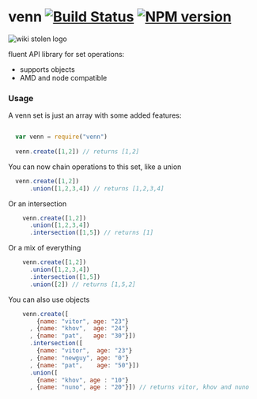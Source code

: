 # venn [![Build Status](https://travis-ci.org/bitoiu/venn.png)](https://travis-ci.org/bitoiu/venn) [![NPM version](https://badge.fury.io/js/venn.png)](http://badge.fury.io/js/venn)

![wiki stolen logo](http://upload.wikimedia.org/wikipedia/commons/9/99/Venn0001.svg)

fluent API library for set operations:
* supports objects
* AMD and node compatible

### Usage

A venn set is just an array with some added features:

```javascript

  var venn = require("venn")
  
  venn.create([1,2]) // returns [1,2]
```

You can now chain operations to this set, like a union

```javascript
  venn.create([1,2])
      .union([1,2,3,4]) // returns [1,2,3,4]  
```

Or an intersection

```javascript
    venn.create([1,2])
      .union([1,2,3,4]) 
      .intersection([1,5]) // returns [1]
```

Or a mix of everything

```javascript
    venn.create([1,2])
      .union([1,2,3,4]) 
      .intersection([1,5])
      .union([2]) // returns [1,5,2]      
```

You can also use objects

```javascript
    venn.create([
        {name: "vitor", age: "23"}
      , {name: "khov",  age: "24"}
      , {name: "pat",   age: "30"}])
      .intersection([
        {name: "vitor",  age: "23"}
      , {name: "newguy", age: "0"}
      , {name: "pat",    age: "50"}])
      .union([
        {name: "khov", age : "10"}
      , {name: "nuno", age : "20"}]) // returns vitor, khov and nuno
```
